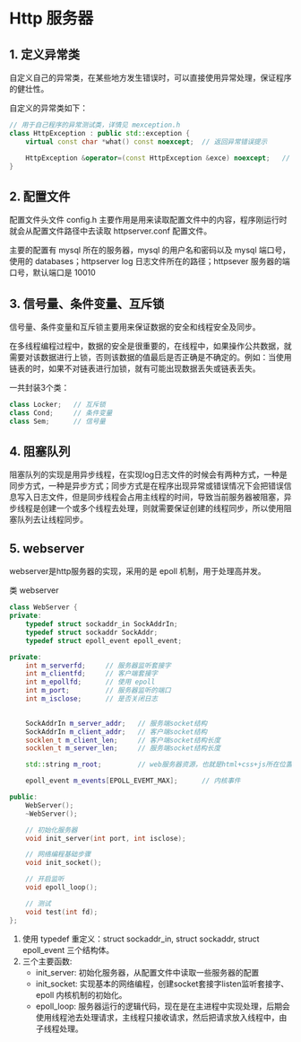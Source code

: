 # Http 服务器
## 1. 定义异常类
自定义自己的异常类，在某些地方发生错误时，可以直接使用异常处理，保证程序的健壮性。

自定义的异常类如下：
```c++
// 用于自己程序的异常测试类，详情见 mexception.h
class HttpException : public std::exception {
    virtual const char *what() const noexcept;  // 返回异常错误提示

    HttpException &operator=(const HttpException &exce) noexcept;   // 重载等号运算符
}
```

## 2. 配置文件
配置文件头文件 config.h 主要作用是用来读取配置文件中的内容，程序刚运行时就会从配置文件路径中去读取 httpserver.conf 配置文件。

主要的配置有 mysql 所在的服务器，mysql 的用户名和密码以及 mysql 端口号，使用的 databases；httpserver log 日志文件所在的路径；httpsever 服务器的端口号，默认端口是 10010

## 3. 信号量、条件变量、互斥锁
信号量、条件变量和互斥锁主要用来保证数据的安全和线程安全及同步。

在多线程编程过程中，数据的安全是很重要的，在线程中，如果操作公共数据，就需要对该数据进行上锁，否则该数据的值最后是否正确是不确定的。例如：当使用链表的时，如果不对链表进行加锁，就有可能出现数据丢失或链表丢失。

一共封装3个类：
```c++
class Locker;   // 互斥锁
class Cond;     // 条件变量
class Sem;      // 信号量
```

## 4. 阻塞队列
阻塞队列的实现是用异步线程，在实现log日志文件的时候会有两种方式，一种是同步方式，一种是异步方式；同步方式是在程序出现异常或错误情况下会把错误信息写入日志文件，但是同步线程会占用主线程的时间，导致当前服务器被阻塞，异步线程是创建一个或多个线程去处理，则就需要保证创建的线程同步，所以使用阻塞队列去让线程同步。

## 5. webserver
webserver是http服务器的实现，采用的是 epoll 机制，用于处理高并发。

类 webserver
```c++
class WebServer {
private:
    typedef struct sockaddr_in SockAddrIn;
    typedef struct sockaddr SockAddr;
    typedef struct epoll_event epoll_event;

private:
    int m_serverfd;     // 服务器监听套接字
    int m_clientfd;     // 客户端套接字
    int m_epollfd;      // 使用 epoll
    int m_port;         // 服务器监听的端口
    int m_isclose;      // 是否关闭日志
    

    SockAddrIn m_server_addr;   // 服务端socket结构
    SockAddrIn m_client_addr;   // 客户端socket结构
    socklen_t m_client_len;     // 客户端socket结构长度
    socklen_t m_server_len;     // 服务端socket结构长度

    std::string m_root;         // web服务器资源，也就是html+css+js所在位置

    epoll_event m_events[EPOLL_EVEMT_MAX];      // 内核事件

public:
    WebServer();
    ~WebServer();

    // 初始化服务器
    void init_server(int port, int isclose);

    // 网络编程基础步骤
    void init_socket();

    // 开启监听
    void epoll_loop();

    // 测试
    void test(int fd);
};
```
1. 使用 typedef 重定义：struct sockaddr_in, struct sockaddr, struct epoll_event 三个结构体。
2. 三个主要函数:<br>
    * init_server: 初始化服务器，从配置文件中读取一些服务器的配置
    * init_socket: 实现基本的网络编程，创建socket套接字listen监听套接字、epoll 内核机制的初始化。
    * epoll_loop: 服务器运行的逻辑代码，现在是在主进程中实现处理，后期会使用线程池去处理请求，主线程只接收请求，然后把请求放入线程中，由子线程处理。